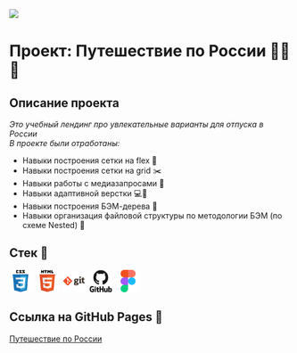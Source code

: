 <div id="header" text-align="center">
  <img src="https://media.giphy.com/media/DQ8fT85PAQxwAMLOI9/giphy.gif">
</div>

# **Проект: Путешествие по России** 🚂🌲🗻

## **Описание проекта**
*Это учебный лендинг про увлекательные варианты для отпуска в России*  
*В проекте были отработаны:*

* Навыки построения сетки на flex 📐
* Навыки построения сетки на grid ✂️
* Навыки работы с медиазапросами 🔧
* Навыки адаптивной верстки 💻📱
* Навыки построения БЭМ-дерева 🌵 
* Навыки организация файловой структуры по методологии БЭМ (по схеме Nested) 📁

## **Стек** :microscope:
<div>
    <img src="https://raw.githubusercontent.com/devicons/devicon/master/icons/css3/css3-original-wordmark.svg" width="40" height="40">&nbsp;
    <img src="https://raw.githubusercontent.com/devicons/devicon/master/icons/html5/html5-original-wordmark.svg" width="40" height="40">&nbsp;
    <img src="https://raw.githubusercontent.com/devicons/devicon/master/icons/git/git-original-wordmark.svg" width="40" height="40">&nbsp;
    <img src="https://raw.githubusercontent.com/devicons/devicon/master/icons/github/github-original-wordmark.svg" width="40" height="40">&nbsp;
    <img src="https://raw.githubusercontent.com/devicons/devicon/master/icons/figma/figma-original.svg" width="40" height="40">&nbsp;
</div>

## **Cсылкa на GitHub Pages** :tada:
<a href="https://mariiagudkova.github.io/russian-travel/index.html" target="_blank">Путешествие по России</a>

<img src="https://komarev.com/ghpvc/?username=MariiaGudkova&style=flat-square&color=ff69b4" alt=""/>

